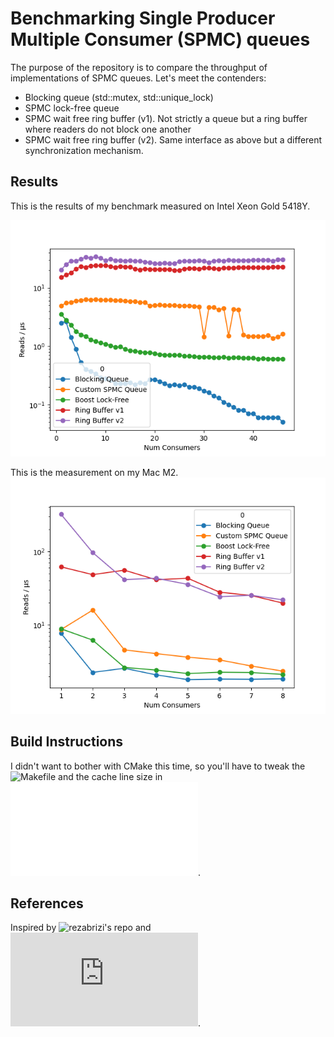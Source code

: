# Benchmarking Single Producer Multiple Consumer (SPMC) queues

The purpose of the repository is to compare the throughput of implementations of
SPMC queues. Let's meet the contenders:

- Blocking queue (std::mutex, std::unique_lock)
- SPMC lock-free queue
- SPMC wait free ring buffer (v1). Not strictly a queue but a ring buffer where readers do not block one another
- SPMC wait free ring buffer (v2). Same interface as above but a different synchronization mechanism.

## Results
This is the results of my benchmark measured on Intel Xeon Gold 5418Y.

![Intel XEON Gold 5418Y](img/benchmark_intel.png)


This is the measurement on my Mac M2.
![Apple M2](img/benchmark_mac.png)

## Build Instructions
I didn't want to bother with CMake this time, so you'll have to tweak the ![Makefile](Makefile) and the cache line size in ![defs.hpp](defs.hpp).

## References
Inspired by
![rezabrizi's repo](https://youtu.be/8uAW5FQtcvE) and 
![David Gross' talk](https://github.com/rezabrizi/SPMC-Queue/blob/main/README.md).
